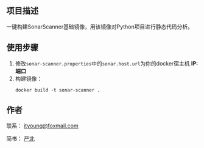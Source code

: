 ## 项目描述

一键构建SonarScanner基础镜像，用该镜像对Python项目进行静态代码分析。

## 使用步骤

1. 修改`sonar-scanner.properties`中的`sonar.host.url`为你的docker宿主机 **IP:端口**
2. 构建镜像：
    ```
    docker build -t sonar-scanner .
    ```

## 作者

联系： ityoung@foxmail.com

简书： [严北](https://www.jianshu.com/u/164741981042)
